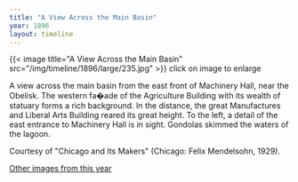 ```yaml
---
title: "A View Across the Main Basin"
year: 1896
layout: timeline
---
```


{{< image title="A View Across the Main Basin" src="/img/timeline/1896/large/235.jpg" >}}
click on image to enlarge

A view across the main basin from the east front of Machinery Hall, near the Obelisk. The western fa�ade of the Agriculture Building with its wealth of statuary forms a rich background. In the distance, the great Manufactures and Liberal Arts Building reared its great height. To the left, a detail of the east entrance to Machinery Hall is in sight. Gondolas skimmed the waters of the lagoon. 

Courtesy of "Chicago and Its Makers" (Chicago: Felix Mendelsohn, 1929).  

[Other images from this year](/historical/timeline/1896)
